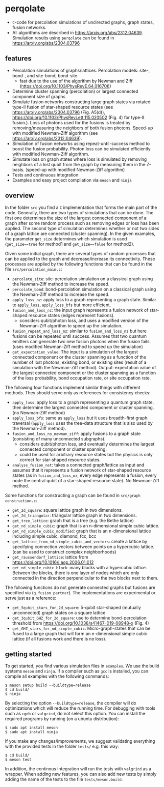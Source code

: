 # perqolate
- ```C```-code for percolation simulations of undirected graphs, graph states, fusion networks.
- All algorithms are described in https://arxiv.org/abs/2312.04639. Simulation results using ```perqolate``` can be found in https://arxiv.org/abs/2304.03796

## features
- Percolation simulations of graphs/lattices. Percolation models: site-, bond-, and site-bond, bond-site
    - fast due to the use of the algorithm by Newman and Ziff (https://doi.org/10.1103/PhysRevE.64.016706)
- Determine cluster spanning (percolation) or largest connected component size of graphs.
- Simulate fusion networks constructing large graph states via rotated type-II fusion of star-shaped resource states (see https://arxiv.org/abs/2304.03796 (Fig. A5(d)), https://doi.org/10.1103/PhysRevLett.115.020502 (Fig. 4) for type-II fusion.). Loss of photons used for the fusions is treated by removing/measuring the neighbors of both fusion photons. Speed-up with modified Newman-Ziff algorithm (see https://arxiv.org/abs/2312.04639). 
- Simulation of fusion networks using repeat-until-success method to boost the fusion probability. Photon loss can be simulated efficiently with modified Newman-Ziff algorithm.
- Simutate loss on graph states where loss is simulated by removing neighbors of a lost qubit from the graph by measuring them in the Z-basis. (speed-up with modified Newman-Ziff algorithm)
- Tests and continuous integration
- Examples and easy project compilation via ```meson``` and ```ninja```

## overview

In the folder ```src``` you find a ```C``` implementation that forms the main part of the code. Generally, there are two types of simulations that can be done. The first one determines the size of the largest connected component of a graph after some random process such as removing edges or loss has been applied. The second type of simulation determines whether or not two sides of a graph lattice are connected (cluster spanning). In the given examples, the parameter ```get_size``` determines which simulation is used (```get_size==true``` for method1 and ```get_size==false``` for method2).

Given some initial graph, there are several types of random processes that can be applied to the graph and decrease/increase its connectivity. These processes are applied by the following functions that can be found in the file ```src/percolation_main.c```:
- ```percolate_site```: site-percolation simulation on a classical graph using the Newman-Ziff method to increase the speed.
- ```percolate_bond```: bond-percolation simulation on a classical graph using the Newman-Ziff method to increase the speed.
- ```apply_loss_nz```: apply loss to a graph representing a graph state. Similar to ```apply_loss```, ```apply_loss_bfs``` but more efficient.
- ```fusion_and_loss_nz```: the input graph represents a fusion network of star-shaped resource states (edges represent fusions).
  - considers qubit/photon loss, and uses a modified version of the Newman-Ziff algorithm to speed up the simulation.
- ```fusion_repeat_and_loss_nz```: similar to ```fusion_and_loss_nz``` but here fusions can be repeated until success. Assumes that two quantum emitters can generate two new fusion photons when the fusion fails. (uses modified Newman-Ziff method to speed up the simulation)
- ```get_expectation_value```: The input is a simulation of the largest connected component or the cluster spanning as a function of the number of lost photons, existing bond, or existing sites (result of a simulation with the Newman-Ziff method). Output: expectation value of the largest connected component or the cluster spanning as a function of the loss probability, bond occupation rate, or site occupation rate.

The following four functions implement similar things with different methods. They should serve only as references for consistency checks:
- ```apply_loss```: apply loss to a graph representing a quantum graph state, then determine the largest connected component or cluster spanning. (no Newman-Ziff method)
- ```apply_loss_bfs```: same as ```apply_loss``` but it uses breadth-first graph traversal (```apply_loss``` uses the tree-data structure that is also used by the Newman-Ziff method).
- ```fusion_and_loss_no_newman_ziff```: apply fusions to a graph state (consisting of many unconnected subgraphs).
  - considers qubit/photon loss, and eventually determines the largest connected component or cluster spanning.
  - could be used for arbitrary resource states but the physics is only correct for star-shaped resource states.
- ```analyse_fusion_net```: takes a connected graph/lattice as input and assumes that it represents a fusion network of star-shaped resource states (as in ```fusion_and_loss_nz```, every edge represents a fusion, every node the central qubit of a star-shaped resource state). No Newman-Ziff method.

Some functions for constructing a graph can be found in ```src/graph construction.c```:
- ```get_2d_square```: square lattice graph in two dimensions.
- ```get_2d_triangular```: triangular lattice graph in two dimensions.
- ```get_tree_lattice```: graph that is a tree (e.g. the Bethe lattice)
- ```get_nd_simple_cubic```: graph that is an n-dimensional simple cubic lattice.
- ```get_nd_simple_cubic_modified```: graph that is an n-dimensional lattice including simple cubic, diamond, fcc, bcc
- ```get_lattice_from_nd_simple_cubic_and_vectors```: create a lattice by specifying connection vectors between points on a hypercubic lattice. (can be used to construct complex neighborhoods)
- ```get_raussendorf_lattice```: lattice from https://doi.org/10.1016/j.aop.2006.01.012
- ```get_nd_simple_cubic_block```: many blocks with a hypercubic lattice. Between the blocks, there is one layer of nodes which are only connected in the direction perpendicular to the two blocks next to them.

The following functions do not generate connected graphs but fusions are specified via (```g.fusion_partner```). The implementations are experimental or serve just as a reference:
- ```get_5qubit_stars_for_2d_square```: 5-qubit star-shaped (mutually unconnected) graph states on a square lattice
- ```get_3qubit_GHZ_for_2d_square```: use to determine bond-percolation threshold from https://doi.org/10.1038/s41467-019-08948-x (Fig. 4)
- ```get_GHZ_stars_for_nd_simple_cubic```: Micro-graph-states that can be fused to a large graph that will form an n-dimensional simple cubic lattice (if all fusions work and there is no loss).

## getting started

To get started, you find various simulation files in ```examples```. We use the build systems ```meson``` and ```ninja```. If a compiler such as ```gcc``` is installed, you can compile all examples with the following commands:

```
$ meson setup build --buildtype=release
$ cd build/
$ ninja
```

By selecting the option ```--buildtype=release```, the compiler will do optimizations which will reduce the running time. For debugging with tools such as ```cgdb``` or ```valgrind```, do not select this option. You can install the required programs by running (on a ubuntu distribution):

```
$ sudo apt install meson
$ sudo apt install ninja
```

If you make any changes/improvements, we suggest validating everything with the provided tests in the folder ```tests/``` e.g. this way:
```
$ cd build/
$ meson test
```
In addition, the continous integration will run the tests with ```valgrind``` as a wrapper. When adding new features, you can also add new tests by simply adding the name of the tests to the file ```tests/meson.build```.

